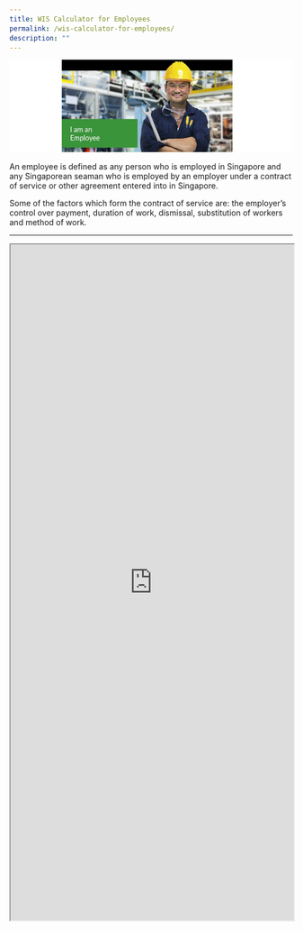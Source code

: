 ```yaml
---
title: WIS Calculator for Employees
permalink: /wis-calculator-for-employees/
description: ""
---
```

![I am an Employee](/images/calculator_ee.png)

An employee is defined as any person who is employed in Singapore and any Singaporean seaman who is employed by an employer under a contract of service or other agreement entered into in Singapore.  
  
Some of the factors which form the contract of service are: the employer’s control over payment, duration of work, dismissal, substitution of workers and method of work.

---

<iframe src="https://www.checkfirst.gov.sg/c/bee2bc4f-72ba-4fa7-b199-83978bba7017" style="width:100%;height:1200px"></iframe>